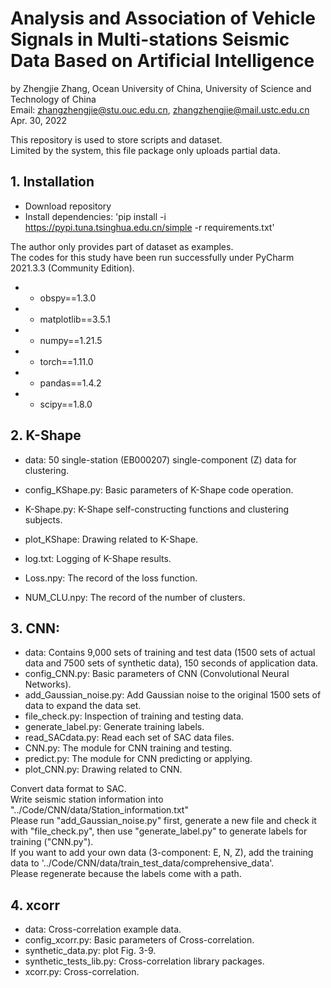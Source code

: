# Analysis and Association of Vehicle Signals in Multi-stations Seismic Data Based on Artificial Intelligence  
by Zhengjie Zhang, Ocean University of China, University of Science and Technology of China  
Email: zhangzhengjie@stu.ouc.edu.cn, zhangzhengjie@mail.ustc.edu.cn  
Apr. 30, 2022  

This repository is used to store scripts and dataset.  
Limited by the system, this file package only uploads partial data.  


## 1. Installation
* Download repository
* Install dependencies: 'pip install -i https://pypi.tuna.tsinghua.edu.cn/simple -r requirements.txt'

The author only provides part of  dataset as examples.  
The codes for this study have been run successfully under PyCharm 2021.3.3 (Community Edition).  
* * obspy==1.3.0  
* * matplotlib==3.5.1  
* * numpy==1.21.5  
* * torch==1.11.0  
* * pandas==1.4.2  
* * scipy==1.8.0  



## 2. K-Shape
* data: 50 single-station (EB000207) single-component (Z) data for clustering.

* config_KShape.py: Basic parameters of K-Shape code operation.
* K-Shape.py: K-Shape self-constructing functions and clustering subjects.
* plot_KShape: Drawing related to K-Shape.

* log.txt: Logging of K-Shape results.
* Loss.npy: The record of the loss function.
* NUM_CLU.npy: The record of the number of clusters.



## 3. CNN:
* data: Contains 9,000 sets of training and test data (1500 sets of actual data and 7500 sets of synthetic data),
           150 seconds of application data.
* config_CNN.py: Basic parameters of CNN (Convolutional Neural Networks).
* add_Gaussian_noise.py: Add Gaussian noise to the original 1500 sets of data to expand the data set.
* file_check.py: Inspection of training and testing data.
* generate_label.py: Generate training labels.
* read_SACdata.py: Read each set of SAC data files.
* CNN.py: The module for CNN training and testing.
* predict.py: The module for CNN predicting or applying.
* plot_CNN.py: Drawing related to CNN.

Convert data format to SAC.  
Write seismic station information into "../Code/CNN/data/Station_information.txt"  
Please run "add_Gaussian_noise.py" first, generate a new file and check it with "file_check.py", then use "generate_label.py" to generate labels for training ("CNN.py").  
If you want to add your own data (3-component: E, N, Z), add the training data to '../Code/CNN/data/train_test_data/comprehensive_data'.  
Please regenerate because the labels come with a path.  



## 4. xcorr
* data: Cross-correlation example data.
* config_xcorr.py: Basic parameters of Cross-correlation.
* synthetic_data.py: plot Fig. 3-9.
* synthetic_tests_lib.py: Cross-correlation library packages.
* xcorr.py: Cross-correlation.
